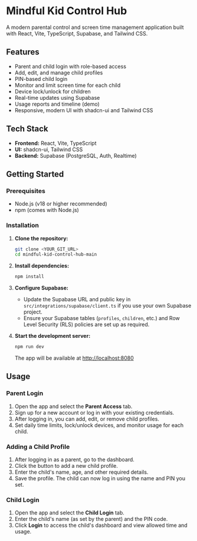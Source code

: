 # Mindful Kid Control Hub

A modern parental control and screen time management application built with React, Vite, TypeScript, Supabase, and Tailwind CSS.

## Features
- Parent and child login with role-based access
- Add, edit, and manage child profiles
- PIN-based child login
- Monitor and limit screen time for each child
- Device lock/unlock for children
- Real-time updates using Supabase
- Usage reports and timeline (demo)
- Responsive, modern UI with shadcn-ui and Tailwind CSS

## Tech Stack
- **Frontend:** React, Vite, TypeScript
- **UI:** shadcn-ui, Tailwind CSS
- **Backend:** Supabase (PostgreSQL, Auth, Realtime)

## Getting Started

### Prerequisites
- Node.js (v18 or higher recommended)
- npm (comes with Node.js)

### Installation
1. **Clone the repository:**
   ```sh
   git clone <YOUR_GIT_URL>
   cd mindful-kid-control-hub-main
   ```
2. **Install dependencies:**
   ```sh
   npm install
   ```
3. **Configure Supabase:**
   - Update the Supabase URL and public key in `src/integrations/supabase/client.ts` if you use your own Supabase project.
   - Ensure your Supabase tables (`profiles`, `children`, etc.) and Row Level Security (RLS) policies are set up as required.

4. **Start the development server:**
   ```sh
   npm run dev
   ```
   The app will be available at [http://localhost:8080](http://localhost:8080)

## Usage

### Parent Login
1. Open the app and select the **Parent Access** tab.
2. Sign up for a new account or log in with your existing credentials.
3. After logging in, you can add, edit, or remove child profiles.
4. Set daily time limits, lock/unlock devices, and monitor usage for each child.

### Adding a Child Profile
1. After logging in as a parent, go to the dashboard.
2. Click the button to add a new child profile.
3. Enter the child's name, age, and other required details.
4. Save the profile. The child can now log in using the name and PIN you set.

### Child Login
1. Open the app and select the **Child Login** tab.
2. Enter the child's name (as set by the parent) and the PIN code.
3. Click **Login** to access the child's dashboard and view allowed time and usage.
